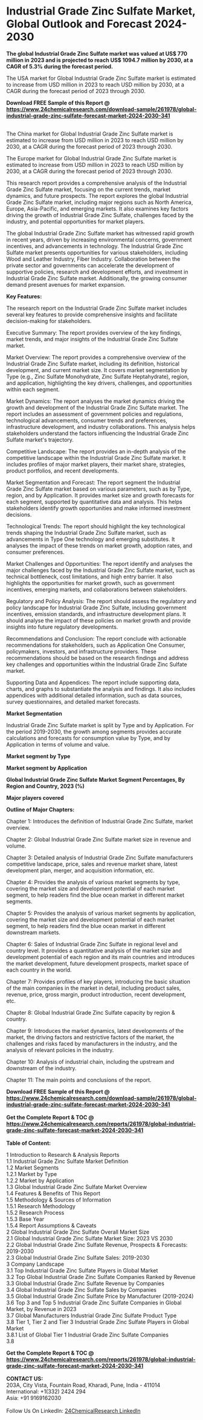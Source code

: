 <h1>Industrial Grade Zinc Sulfate Market, Global Outlook and Forecast 2024-2030</h1><p><strong>The global Industrial Grade Zinc Sulfate market was valued at US$ 770 million in 2023 and is projected to reach US$ 1094.7 million by 2030, at a CAGR of 5.3% during the forecast period.</strong></p><p>
</p><p>The USA market for Global Industrial Grade Zinc Sulfate market is estimated to increase from USD million in 2023 to reach USD million by 2030, at a CAGR during the forecast period of 2023 through 2030.</p><div><b>Download FREE Sample of this Report @ 
            <a href="https://www.24chemicalresearch.com/download-sample/261978/global-industrial-grade-zinc-sulfate-forecast-market-2024-2030-341">
            https://www.24chemicalresearch.com/download-sample/261978/global-industrial-grade-zinc-sulfate-forecast-market-2024-2030-341</a></b></div><br><p>
</p><p>The China market for Global Industrial Grade Zinc Sulfate market is estimated to increase from USD million in 2023 to reach USD million by 2030, at a CAGR during the forecast period of 2023 through 2030.</p><p>
</p><p>The Europe market for Global Industrial Grade Zinc Sulfate market is estimated to increase from USD million in 2023 to reach USD million by 2030, at a CAGR during the forecast period of 2023 through 2030.</p><p>
</p><p>This research report provides a comprehensive analysis of the Industrial Grade Zinc Sulfate market, focusing on the current trends, market dynamics, and future prospects. The report explores the global Industrial Grade Zinc Sulfate market, including major regions such as North America, Europe, Asia-Pacific, and emerging markets. It also examines key factors driving the growth of Industrial Grade Zinc Sulfate, challenges faced by the industry, and potential opportunities for market players.</p><p>
The global Industrial Grade Zinc Sulfate market has witnessed rapid growth in recent years, driven by increasing environmental concerns, government incentives, and advancements in technology. The Industrial Grade Zinc Sulfate market presents opportunities for various stakeholders, including Wood and Leather Industry, Fiber Industry. Collaboration between the private sector and governments can accelerate the development of supportive policies, research and development efforts, and investment in Industrial Grade Zinc Sulfate market. Additionally, the growing consumer demand present avenues for market expansion.</p><p>
<strong>Key Features:</strong></p><p>
The research report on the Industrial Grade Zinc Sulfate market includes several key features to provide comprehensive insights and facilitate decision-making for stakeholders.</p><p>
Executive Summary: The report provides overview of the key findings, market trends, and major insights of the Industrial Grade Zinc Sulfate market.</p><p>
Market Overview: The report provides a comprehensive overview of the Industrial Grade Zinc Sulfate market, including its definition, historical development, and current market size. It covers market segmentation by Type (e.g., Zinc Sulfate Monohydrate, Zinc Sulfate Heptahydrate), region, and application, highlighting the key drivers, challenges, and opportunities within each segment.</p><p>
Market Dynamics: The report analyses the market dynamics driving the growth and development of the Industrial Grade Zinc Sulfate market. The report includes an assessment of government policies and regulations, technological advancements, consumer trends and preferences, infrastructure development, and industry collaborations. This analysis helps stakeholders understand the factors influencing the Industrial Grade Zinc Sulfate market's trajectory.</p><p>
Competitive Landscape: The report provides an in-depth analysis of the competitive landscape within the Industrial Grade Zinc Sulfate market. It includes profiles of major market players, their market share, strategies, product portfolios, and recent developments.</p><p>
Market Segmentation and Forecast: The report segment the Industrial Grade Zinc Sulfate market based on various parameters, such as by Type, region, and by Application. It provides market size and growth forecasts for each segment, supported by quantitative data and analysis. This helps stakeholders identify growth opportunities and make informed investment decisions.</p><p>
Technological Trends: The report should highlight the key technological trends shaping the Industrial Grade Zinc Sulfate market, such as advancements in Type One technology and emerging substitutes. It analyses the impact of these trends on market growth, adoption rates, and consumer preferences.</p><p>
Market Challenges and Opportunities: The report identify and analyses the major challenges faced by the Industrial Grade Zinc Sulfate market, such as technical bottleneck, cost limitations, and high entry barrier. It also highlights the opportunities for market growth, such as government incentives, emerging markets, and collaborations between stakeholders.</p><p>
Regulatory and Policy Analysis: The report should assess the regulatory and policy landscape for Industrial Grade Zinc Sulfate, including government incentives, emission standards, and infrastructure development plans. It should analyse the impact of these policies on market growth and provide insights into future regulatory developments.</p><p>
Recommendations and Conclusion: The report conclude with actionable recommendations for stakeholders, such as Application One Consumer, policymakers, investors, and infrastructure providers. These recommendations should be based on the research findings and address key challenges and opportunities within the Industrial Grade Zinc Sulfate market.</p><p>
Supporting Data and Appendices: The report include supporting data, charts, and graphs to substantiate the analysis and findings. It also includes appendices with additional detailed information, such as data sources, survey questionnaires, and detailed market forecasts.</p><p>
<strong>Market Segmentation</strong></p><p>
Industrial Grade Zinc Sulfate market is split by Type and by Application. For the period 2019-2030, the growth among segments provides accurate calculations and forecasts for consumption value by Type, and by Application in terms of volume and value.</p><p>
<strong>Market segment by Type</strong></p><p>
</p><p>
<strong>Market segment by Application</strong></p><p>
</p><p>
<strong>Global Industrial Grade Zinc Sulfate Market Segment Percentages, By Region and Country, 2023 (%)</strong></p><p>
</p><p>
<strong>Major players covered</strong></p><p>
</p><p>
</p><p><strong>Outline of Major Chapters:</strong></p><p>
Chapter 1: Introduces the definition of Industrial Grade Zinc Sulfate, market overview.</p><p>
Chapter 2: Global Industrial Grade Zinc Sulfate market size in revenue and volume.</p><p>
Chapter 3: Detailed analysis of Industrial Grade Zinc Sulfate manufacturers competitive landscape, price, sales and revenue market share, latest development plan, merger, and acquisition information, etc.</p><p>
Chapter 4: Provides the analysis of various market segments by type, covering the market size and development potential of each market segment, to help readers find the blue ocean market in different market segments.</p><p>
Chapter 5: Provides the analysis of various market segments by application, covering the market size and development potential of each market segment, to help readers find the blue ocean market in different downstream markets.</p><p>
Chapter 6: Sales of Industrial Grade Zinc Sulfate in regional level and country level. It provides a quantitative analysis of the market size and development potential of each region and its main countries and introduces the market development, future development prospects, market space of each country in the world.</p><p>
Chapter 7: Provides profiles of key players, introducing the basic situation of the main companies in the market in detail, including product sales, revenue, price, gross margin, product introduction, recent development, etc.</p><p>
Chapter 8: Global Industrial Grade Zinc Sulfate capacity by region &amp; country.</p><p>
Chapter 9: Introduces the market dynamics, latest developments of the market, the driving factors and restrictive factors of the market, the challenges and risks faced by manufacturers in the industry, and the analysis of relevant policies in the industry.</p><p>
Chapter 10: Analysis of industrial chain, including the upstream and downstream of the industry.</p><p>
Chapter 11: The main points and conclusions of the report.</p><div><b>Download FREE Sample of this Report @ 
            <a href="https://www.24chemicalresearch.com/download-sample/261978/global-industrial-grade-zinc-sulfate-forecast-market-2024-2030-341">
            https://www.24chemicalresearch.com/download-sample/261978/global-industrial-grade-zinc-sulfate-forecast-market-2024-2030-341</a></b></div><br><div><b>Get the Complete Report & TOC @ 
            <a href="https://www.24chemicalresearch.com/reports/261978/global-industrial-grade-zinc-sulfate-forecast-market-2024-2030-341">
            https://www.24chemicalresearch.com/reports/261978/global-industrial-grade-zinc-sulfate-forecast-market-2024-2030-341</a></b></div><br>
            <b>Table of Content:</b><p>1 Introduction to Research & Analysis Reports<br />
    1.1 Industrial Grade Zinc Sulfate Market Definition<br />
    1.2 Market Segments<br />
        1.2.1 Market by Type<br />
        1.2.2 Market by Application<br />
    1.3 Global Industrial Grade Zinc Sulfate Market Overview<br />
    1.4 Features & Benefits of This Report<br />
    1.5 Methodology & Sources of Information<br />
        1.5.1 Research Methodology<br />
        1.5.2 Research Process<br />
        1.5.3 Base Year<br />
        1.5.4 Report Assumptions & Caveats<br />
2 Global Industrial Grade Zinc Sulfate Overall Market Size<br />
    2.1 Global Industrial Grade Zinc Sulfate Market Size: 2023 VS 2030<br />
    2.2 Global Industrial Grade Zinc Sulfate Revenue, Prospects & Forecasts: 2019-2030<br />
    2.3 Global Industrial Grade Zinc Sulfate Sales: 2019-2030<br />
3 Company Landscape<br />
    3.1 Top Industrial Grade Zinc Sulfate Players in Global Market<br />
    3.2 Top Global Industrial Grade Zinc Sulfate Companies Ranked by Revenue<br />
    3.3 Global Industrial Grade Zinc Sulfate Revenue by Companies<br />
    3.4 Global Industrial Grade Zinc Sulfate Sales by Companies<br />
    3.5 Global Industrial Grade Zinc Sulfate Price by Manufacturer (2019-2024)<br />
    3.6 Top 3 and Top 5 Industrial Grade Zinc Sulfate Companies in Global Market, by Revenue in 2023<br />
    3.7 Global Manufacturers Industrial Grade Zinc Sulfate Product Type<br />
    3.8 Tier 1, Tier 2 and Tier 3 Industrial Grade Zinc Sulfate Players in Global Market<br />
        3.8.1 List of Global Tier 1 Industrial Grade Zinc Sulfate Companies<br />
        3.8</p><div><b>Get the Complete Report & TOC @ 
            <a href="https://www.24chemicalresearch.com/reports/261978/global-industrial-grade-zinc-sulfate-forecast-market-2024-2030-341">
            https://www.24chemicalresearch.com/reports/261978/global-industrial-grade-zinc-sulfate-forecast-market-2024-2030-341</a></b></div><br><b>CONTACT US:</b><br>
            203A, City Vista, Fountain Road, Kharadi, Pune, India - 411014<br>
            International: +1(332) 2424 294<br>
            Asia: +91 9169162030 <br><br>
            Follow Us On LinkedIn: <a href="https://www.linkedin.com/company/24chemicalresearch/">24ChemicalResearch LinkedIn</a>